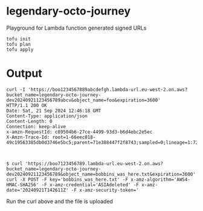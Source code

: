 # legendary-octo-journey
Playground for Lambda function generated signed URLs

````
tofu init
tofu plan
tofu apply
````

# Output

````
curl -I 'https://boo1234567889abcdefgh.lambda-url.eu-west-2.on.aws?bucket_name=legendary-octo-journey-dev20240921123456789abcv&object_name=foo&expiration=3600'
HTTP/1.1 200 OK
Date: Sat, 21 Sep 2024 12:46:18 GMT
Content-Type: application/json
Content-Length: 0
Connection: keep-alive
x-amzn-RequestId: c89504b6-27ce-4499-93d3-b6d4ebc2e5ec
X-Amzn-Trace-Id: root=1-66eec018-49c19563385db0d3746e5bc5;parent=71e388447f2f8743;sampled=0;lineage=1:7274b283:0



$ curl 'https://boo7123456789.lambda-url.eu-west-2.on.aws?bucket_name=legendary-octo-journey-dev20240921123456789&object_name=bobbins_was_here.txt&expiration=3600'
curl -X POST -F key='bobbins_was_here.txt' -F x-amz-algorithm='AWS4-HMAC-SHA256' -F x-amz-credential='ASIAdeleted' -F x-amz-date='20240921T142611Z' -F x-amz-security-token='
````

Run the curl above and the file is uploaded

